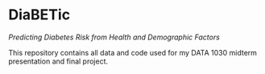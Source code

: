 # DiaBETic
*Predicting Diabetes Risk from Health and Demographic Factors*

This repository contains all data and code used for my DATA 1030 midterm presentation and final project.
